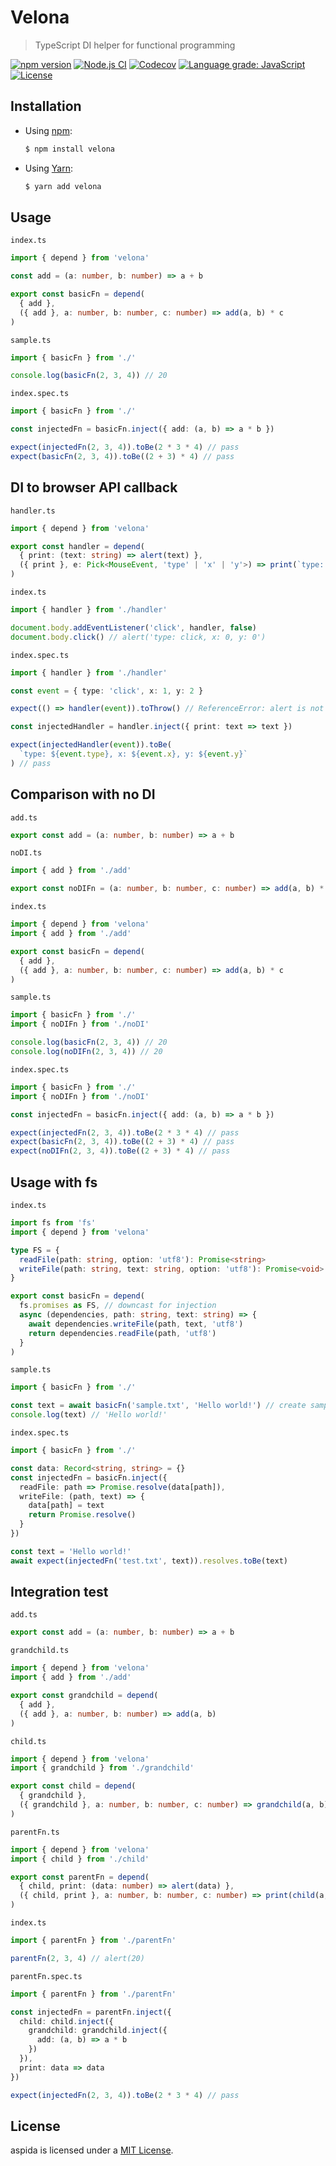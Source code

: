 # Velona

> TypeScript DI helper for functional programming

[![npm version](https://img.shields.io/npm/v/velona)](https://www.npmjs.com/package/velona)
[![Node.js CI](https://github.com/frouriojs/velona/workflows/Node.js%20CI/badge.svg?branch=master)](https://github.com/frouriojs/velona/actions?query=workflow%3A%22Node.js+CI%22)
[![Codecov](https://img.shields.io/codecov/c/github/frouriojs/velona.svg)](https://codecov.io/gh/frouriojs/velona)
[![Language grade: JavaScript](https://img.shields.io/lgtm/grade/javascript/g/frouriojs/velona.svg)](https://lgtm.com/projects/g/frouriojs/velona/context:javascript)
[![License](https://img.shields.io/npm/l/velona)](https://github.com/frouriojs/velona/blob/master/LICENSE)

## Installation

- Using [npm](https://www.npmjs.com/):

  ```sh
  $ npm install velona
  ```

- Using [Yarn](https://yarnpkg.com/):

  ```sh
  $ yarn add velona
  ```

## Usage

`index.ts`
```ts
import { depend } from 'velona'

const add = (a: number, b: number) => a + b

export const basicFn = depend(
  { add },
  ({ add }, a: number, b: number, c: number) => add(a, b) * c
)
```

`sample.ts`
```ts
import { basicFn } from './'

console.log(basicFn(2, 3, 4)) // 20
```

`index.spec.ts`
```ts
import { basicFn } from './'

const injectedFn = basicFn.inject({ add: (a, b) => a * b })

expect(injectedFn(2, 3, 4)).toBe(2 * 3 * 4) // pass
expect(basicFn(2, 3, 4)).toBe((2 + 3) * 4) // pass
```

## DI to browser API callback

`handler.ts`
```ts
import { depend } from 'velona'

export const handler = depend(
  { print: (text: string) => alert(text) },
  ({ print }, e: Pick<MouseEvent, 'type' | 'x' | 'y'>) => print(`type: ${e.type}, x: ${e.x}, y: ${e.y}`)
)
```

`index.ts`
```ts
import { handler } from './handler'

document.body.addEventListener('click', handler, false)
document.body.click() // alert('type: click, x: 0, y: 0')
```

`index.spec.ts`
```ts
import { handler } from './handler'

const event = { type: 'click', x: 1, y: 2 }

expect(() => handler(event)).toThrow() // ReferenceError: alert is not defined (on Node.js)

const injectedHandler = handler.inject({ print: text => text })

expect(injectedHandler(event)).toBe(
  `type: ${event.type}, x: ${event.x}, y: ${event.y}`
) // pass
```

## Comparison with no DI

`add.ts`
```ts
export const add = (a: number, b: number) => a + b
```

`noDI.ts`
```ts
import { add } from './add'

export const noDIFn = (a: number, b: number, c: number) => add(a, b) * c
```

`index.ts`
```ts
import { depend } from 'velona'
import { add } from './add'

export const basicFn = depend(
  { add },
  ({ add }, a: number, b: number, c: number) => add(a, b) * c
)
```

`sample.ts`
```ts
import { basicFn } from './'
import { noDIFn } from './noDI'

console.log(basicFn(2, 3, 4)) // 20
console.log(noDIFn(2, 3, 4)) // 20
```

`index.spec.ts`
```ts
import { basicFn } from './'
import { noDIFn } from './noDI'

const injectedFn = basicFn.inject({ add: (a, b) => a * b })

expect(injectedFn(2, 3, 4)).toBe(2 * 3 * 4) // pass
expect(basicFn(2, 3, 4)).toBe((2 + 3) * 4) // pass
expect(noDIFn(2, 3, 4)).toBe((2 + 3) * 4) // pass
```

## Usage with fs

`index.ts`
```ts
import fs from 'fs'
import { depend } from 'velona'

type FS = {
  readFile(path: string, option: 'utf8'): Promise<string>
  writeFile(path: string, text: string, option: 'utf8'): Promise<void>
}

export const basicFn = depend(
  fs.promises as FS, // downcast for injection
  async (dependencies, path: string, text: string) => {
    await dependencies.writeFile(path, text, 'utf8')
    return dependencies.readFile(path, 'utf8')
  }
)
```

`sample.ts`
```ts
import { basicFn } from './'

const text = await basicFn('sample.txt', 'Hello world!') // create sample.txt
console.log(text) // 'Hello world!'
```

`index.spec.ts`
```ts
import { basicFn } from './'

const data: Record<string, string> = {}
const injectedFn = basicFn.inject({
  readFile: path => Promise.resolve(data[path]),
  writeFile: (path, text) => {
    data[path] = text
    return Promise.resolve()
  }
})

const text = 'Hello world!'
await expect(injectedFn('test.txt', text)).resolves.toBe(text)
```

## Integration test

`add.ts`
```ts
export const add = (a: number, b: number) => a + b
```

`grandchild.ts`
```ts
import { depend } from 'velona'
import { add } from './add'

export const grandchild = depend(
  { add },
  ({ add }, a: number, b: number) => add(a, b)
)
```

`child.ts`
```ts
import { depend } from 'velona'
import { grandchild } from './grandchild'

export const child = depend(
  { grandchild },
  ({ grandchild }, a: number, b: number, c: number) => grandchild(a, b) * c
)
```

`parentFn.ts`
```ts
import { depend } from 'velona'
import { child } from './child'

export const parentFn = depend(
  { child, print: (data: number) => alert(data) },
  ({ child, print }, a: number, b: number, c: number) => print(child(a, b, c))
)
```

`index.ts`
```ts
import { parentFn } from './parentFn'

parentFn(2, 3, 4) // alert(20)
```

`parentFn.spec.ts`
```ts
import { parentFn } from './parentFn'

const injectedFn = parentFn.inject({
  child: child.inject({
    grandchild: grandchild.inject({
      add: (a, b) => a * b
    })
  }),
  print: data => data
})

expect(injectedFn(2, 3, 4)).toBe(2 * 3 * 4) // pass
```

## License

aspida is licensed under a [MIT License](https://github.com/frouriojs/velona/blob/master/LICENSE).
